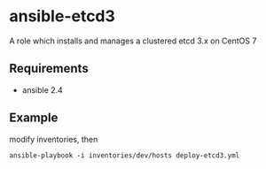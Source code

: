 # ansible-etcd3

A role which installs and manages a clustered etcd 3.x on CentOS 7

## Requirements

* ansible 2.4

## Example

modify inventories, then

```
ansible-playbook -i inventories/dev/hosts deploy-etcd3.yml
```
